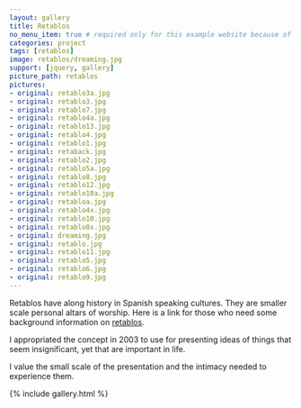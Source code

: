 ```yaml
---
layout: gallery
title: Retablos
no_menu_item: true # required only for this example website because of menu construction
categories: project
tags: [retablos]
image: retablos/dreaming.jpg
support: [jquery, gallery]
picture_path: retablos
pictures:
- original: retablo3a.jpg
- original: retablo3.jpg
- original: retablo7.jpg
- original: retablo4a.jpg
- original: retablo13.jpg
- original: retablo4.jpg
- original: retablo1.jpg
- original: retaback.jpg
- original: retablo2.jpg
- original: retablo5a.jpg
- original: retablo8.jpg
- original: retablo12.jpg
- original: retablo10a.jpg
- original: retabloa.jpg
- original: retablo4x.jpg
- original: retablo10.jpg
- original: retablo8x.jpg
- original: dreaming.jpg
- original: retablo.jpg
- original: retablo11.jpg
- original: retablo5.jpg
- original: retablo6.jpg
- original: retablo9.jpg
---
```


Retablos have along history in Spanish speaking cultures. They are smaller scale personal altars of worship. Here is a link for those who need some background information on <a href="http://en.wikipedia.org/wiki/Retablo" target="_blank">retablos</a>.

I appropriated the concept in 2003 to use for presenting ideas of things that seem insignificant, yet that are important in life.

I value the small scale of the presentation and the intimacy needed to experience them.

{% include gallery.html %}
